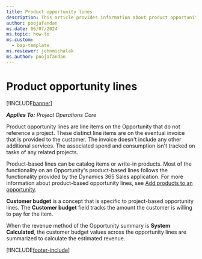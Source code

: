 ```yaml
---
title: Product opportunity lines
description: This article provides information about product opportunity line items in Project Operations.
author: poojafandan
ms.date: 06/07/2024
ms.topic: how-to
ms.custom: 
  - bap-template
ms.reviewer: johnmichalak
ms.author: poojafandan
---
```


# Product opportunity lines

[!INCLUDE[banner](../../includes/banner.md)]

_**Applies To:** Project Operations Core_

Product opportunity lines are line items on the Opportunity that do not reference a project. These distinct line items are on the eventual invoice that is provided to the customer. The invoice doesn't include any other additional services. The associated spend and consumption isn't tracked on tasks of any related projects.

Product-based lines can be catalog items or write-in products. Most of the functionality on an Opportunity's product-based lines follows the functionality provided by the Dynamics 365 Sales application. For more information about product-based opportunity lines, see [Add products to an opportunity](/dynamics365/sales-enterprise/add-products-opportunity).

**Customer budget** is a concept that is specific to project-based opportunity lines. The **Customer budget** field tracks the amount the customer is willing to pay for the item.

When the revenue method of the Opportunity summary is **System Calculated**, the customer budget values across the opportunity lines are summarized to calculate the estimated revenue. 



[!INCLUDE[footer-include](../../includes/footer-banner.md)]
